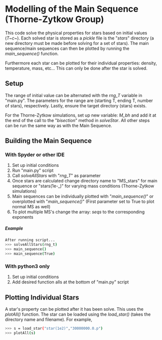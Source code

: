Modelling of the Main Sequence (Thorne-Zytkow Group)
====================================================

This code solve the physical properties for stars based on initial values (_T~c~_). Each solved star is stored as a _pickle_ file is the "_stars_" directory (a new directory must be made before solving for a set of stars). The main sequence/main sequences can then be plotted by running the _main_sequence()_ function.

Furthermore each star can be plotted for their individual properties: density, temperature, mass, etc... This can only be done after the star is solved.

Setup
-----

The range of initial value can be alternated with the _rng_T_ variable in "main.py". The parameters for the range are (starting T, ending T, number of stars), respectively. Lastly, ensure the target directory (stars) exists.

For the Thorne-Zytkow simulations, set up new variable: _M_bh_ and add it at the end of the call to the "_bisection_" method in _solveStar_. All other steps can be run the same way as with the Main Sequence. 

Building the Main Sequence
--------------------------

### With Spyder or other IDE

1. Set up initial conditions
2. Run "main.py" script
3. Call _solveAllStars_ with "_rng_T_" as parameter
4. Once stars are calculated change directory name to "MS_stars" for main sequence or "stars(1e-\_)" for varying mass conditions (Thorne-Zytkow simulations)
5. Main sequences can be individually plotted with "_main_sequence()_" or overplotted with "_main_sequence()_" (First parameter set to True to plot normal MS as well)
6. To plot multiple MS's change the array: _seqs_ to the corresponding exponents

##### Example

```sh
After running script...
>>> solveAllStars(rng_t)
>>> main_sequence()
>>> main_sequence(True)
```

### With python3 only

1. Set up initial conditions
2. Add desired function alls at the bottom of "main.py" script

Plotting Individual Stars
-------------------------

A star's property can be plotted after it has been solve. This uses the _plotAll()_ function. The star can be loaded using the _load_star()_ (takes the directory name and filename). For example,

```sh
>>> s = load_star("star(1e2)","30000000.0.p")
>>> plotAll(s)
```
